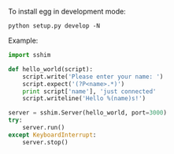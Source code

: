 To install egg in development mode:

```
python setup.py develop -N
```

Example:

```python
import sshim

def hello_world(script):
    script.write('Please enter your name: ')
    script.expect('(?P<name>.*)')
    print script['name'], 'just connected'
    script.writeline('Hello %(name)s!')

server = sshim.Server(hello_world, port=3000)
try:
    server.run()
except KeyboardInterrupt:
    server.stop()
```
